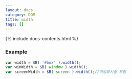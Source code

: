 ```yaml
---
layout: docs
category: DOM
title: width
tags: []
---
```


{% include docs-contents.html %}

### Example
```js
var width = $B( '#box' ).width();
var winWidth = $B( window ).width();
var screenWidth = $B( screen ).width();//작업표시줄 포함
```